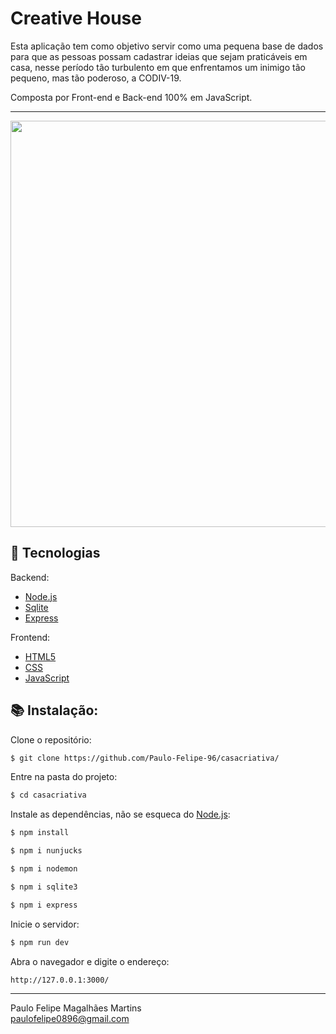 # Creative House

Esta aplicação tem como objetivo servir como uma pequena base de dados para que as pessoas possam cadastrar ideias que sejam praticáveis em casa, nesse período tão turbulento em que enfrentamos um inimigo tão pequeno, mas tão poderoso, a CODIV-19.

Composta por Front-end e Back-end 100% em JavaScript.

---

<img width="750" height="650" src="https://image.freepik.com/free-vector/stay-home-concept_23-2148479215.jpg">

## 🚀  Tecnologias
Backend:
- [Node.js](https://nodejs.org/en/)
-	[Sqlite](https://www.sqlite.org/docs.html)
- [Express](https://expressjs.com/pt-br/)

Frontend:
-   [HTML5](https://developer.mozilla.org/en-US/docs/Web/Guide/HTML/HTML5)
-   [CSS](https://developer.mozilla.org/pt-BR/docs/Web/CSS)
-   [JavaScript](https://developer.mozilla.org/pt-BR/docs/Web/JavaScript/Reference)

## :books: Instalação:

Clone o repositório:
```sh
$ git clone https://github.com/Paulo-Felipe-96/casacriativa/
```

Entre na pasta do projeto:
```sh
$ cd casacriativa
```
Instale as dependências, não se esqueca do [Node.js](https://nodejs.org/en/):
```sh
$ npm install
```
```sh
$ npm i nunjucks
```
```sh
$ npm i nodemon
```
```sh
$ npm i sqlite3
```
```sh
$ npm i express
```
Inicie o servidor:
```sh
$ npm run dev
```

Abra o navegador e digite o endereço:
```sh
http://127.0.0.1:3000/
```
----------

Paulo Felipe Magalhães Martins <br>
paulofelipe0896@gmail.com
